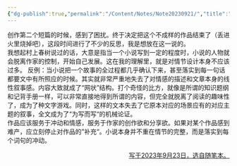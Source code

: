 ```yaml
---
{"dg-publish":true,"permalink":"/Content/Notes/Note20230921/","title":"230921|反思|关于创作小说的焦点","created":"","updated":""}
---
```


创作第二个短篇的时候，感到了困扰。终于决定把这个不成样的作品结束了（丢进火里烧掉吧），这段时间进行了不少的反思，我是想放在这一说的。  
我想起村上春树说过的话，大意是指当一个小说写到一定的程度时，小说的人物就会脱离作家的控制，开始自己发展。这在我的理解里，就是对情节设计本身不应该过多。
反例：当小说把一个故事的全过程都几乎确认下来，甚至落实到每一句话都要文中有所照应的时候。其实就非常严重地失去了对情感的描述和文章本身的线性叙事感。内容大致就成了“网状”结构。打个奇怪的比方，就像是所谓的知识题纲和记背手册一样，可以非常直接地得到所谓的内容，但完全就脱离了阅读的趣味性了，成为了种文字游戏。同时，这样的文本失去了它原本对应的场景应有的对应主题的叙事，全文成为了“为写而写“的机械论证。  
作品应该服务于冲动和情感，服务于作家的创作欲和分享欲。如果对某个作品感到难产，应立刻停止对作品的”补充“。小说本身并不重在情节的完整，而是落实到每个词句的冲动。

<p align="right"><u>写于2023年9月23日，选自随笔本。</u></p>